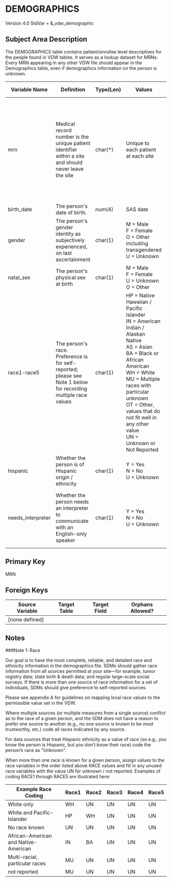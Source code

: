 DEMOGRAPHICS
============
Version 4.0 StdVar = &\_vdw\_demographic

Subject Area Description
------------------------
The DEMOGRAPHICS table contains patient/enrollee level descriptives for the people found in VDW tables.  It serves as a lookup dataset for MRNs.  Every MRN appearing in any other VDW file should appear in the Demographics table, even if demographics information on the person is unknown.

|Variable Name|Definition|Type(Len)|Values|Implementation Guidelines|
|-------------|----------|---------|------|-------------------------|
|mrn |Medical record number is the unique patient identifier within a site and should never leave the site |char(*)|Unique to each patient at each site|Sites should do their best to maintain a 1:1 correspondence between people and MRNs. Fictitious/test numbers should be removed from the VDW. People with > 1 assigned MRN should be merged into a single number (in all files)|
|birth_date|The person's date of birth.|num(4)|SAS date| |
|gender|The person's gender identity as subjectively experienced, on last ascertainment|char(1)|M = Male<br>F = Female<br>O = Other including transgendered<br>U = Unknown| |
|natal_sex|The person's physical sex at birth|char(1)|M = Male<br>F = Female<br>U = Unknown<br>O = Other| |
|race1-race5|The person's race. Preference is for self-reported; please see Note 1 below for recording multiple race values|char(1)|HP = Native Hawaiian / Pacific Islander<br>IN = American Indian / Alaskan Native<br>AS = Asian<br>BA = Black or African American<br>WH = White<br>MU = Multiple races with particular unknown<br>OT = Other, values that do not fit well in any other value<br>UN = Unknown or Not Reported| |
|hispanic|Whether the person is of Hispanic origin / ethnicity|char(1)|Y = Yes<br>N = No<br>U = Unknown| |
|needs_interpreter|Whether the person needs an interpreter to communicate with an English-only speaker|char(1)|Y = Yes<br>N = No<br>U = Unknown| This variable is capable of changing over time. Populate with only the most recently known interpreter status.|

Primary Key
-----------
MRN

Foreign Keys
------------
|Source Variable|Target Table|Target Field|Orphans Allowed?|
|--|--|--|--|
| [none defined] |  |  |  |

Notes
--------
###Note 1: Race

Our goal is to have the most complete, reliable, and detailed race and ethnicity information in the demographics file. SDMs should gather race information from all sources permitted at your site—for example, tumor registry data; state birth & death data; and regular large-scale social surveys. If there is more than one source of race information for a set of individuals, SDMs should give preference to self-reported sources.

Please see appendix A for guidelines on mapping local race values to the permissible value set in the VDW.

Where multiple sources (or multiple measures from a single source) conflict as to the race of a given person, and the SDM does not have a reason to prefer one source to another (e.g., no one source is known to be most trustworthy, etc.) code all races indicated by any source.

For data sources that treat Hispanic ethnicity as a value of race (so e.g., you know the person is Hispanic, but you don’t know their race) code the person’s race as "Unknown".

When more than one race is known for a given person, assign values to the race variables in the order listed above RACE values and fill in any unused race variables with the value UN for unknown / not reported. Examples of coding RACE1 through RACE5 are illustrated here:

|Example Race Coding                  |Race1|Race2|Race3|Race4|Race5|
|-------------------                  |-----|-----|-----|-----|-----|
|White only                           |WH   |UN   |UN   |UN   |UN   |
|White and Pacific-Islander           |HP   |WH   |UN   |UN   |UN   |
|No race known                        |UN   |UN   |UN   |UN   |UN   |
|African-American and Native-American |IN   |BA   |UN   |UN   |UN   |
|Multi-racial, particular races       |MU   |UN   |UN   |UN   |UN   |
|not reported                         |MU   |UN   |UN   |UN   |UN   |

